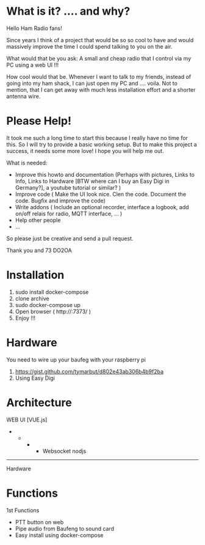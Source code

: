 # What is it? .... and why?
Hello Ham Radio fans!

Since years I think of a project that would be so so cool to have and would massively improve the time I could spend talking to you on the air. 

What would that be you ask: A small and cheap radio that I control via my PC using a web UI !!!

How cool would that be. Whenever I want to talk to my friends, instead of going into my ham shack, I can just open my PC and .... voila. Not 
to mention, that I can get away with much less installation effort and a shorter antenna wire.

# Please Help!
It took me such a long time to start this because I really have no time for this. So I will try to provide a basic working setup. But to make this 
project a success, it needs some more love! I hope you will help me out.

What is needed:
* Improve this howto and documentation (Perhaps with pictures, Links to Info, Links to Hardware [BTW where can I buy an Easy Digi in Germany?], a youtube tutorial or similar? )
* Improve code ( Make the UI look nice. Clen the code. Document the code. Bugfix and improve the code)
* Write addons ( Include an optional recorder, interface a logbook, add on/off relais for radio, MQTT interface, ... )
* Help other people
* ...

So please just be creative and send a pull request.

Thank you and 73
DO2OA

# Installation
1. sudo install docker-compose
2. clone archive
3. sudo docker-compose up
4. Open browser ( http://<YOUR-IP>:7373/ )
5. Enjoy !!!

# Hardware
You need to wire up your baufeg with your raspberry pi

1. https://gist.github.com/tymarbut/d802e43ab306b4b9f2ba
2. Using Easy Digi

# Architecture
 WEB UI [VUE.js]
 - - - - Websocket
 nodjs
 - - - - 
 Hardware

# Functions
1st Functions
* PTT button on web
* Pipe audio from Baufeng to sound card
* Easy install using docker-compose
